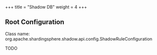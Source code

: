+++
title = "Shadow DB"
weight = 4
+++

## Root Configuration

Class name: org.apache.shardingsphere.shadow.api.config.ShadowRuleConfiguration

TODO
